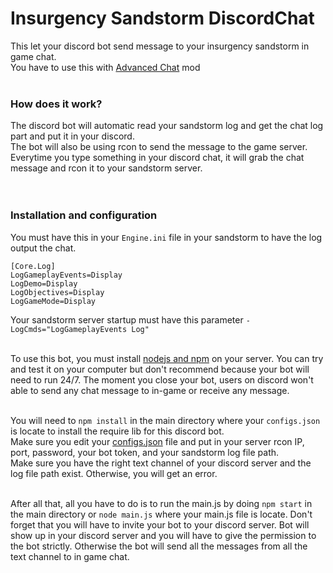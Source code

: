 # Insurgency Sandstorm DiscordChat
This let your discord bot send message to your insurgency sandstorm in game chat.<br>
You have to use this with [Advanced Chat](https://insurgencysandstorm.mod.io/advanced-chat) mod<br><br>

### How does it work?

The discord bot will automatic read your sandstorm log and get the chat log part and put it in your discord.<br>
The bot will also be using rcon to send the message to the game server. Everytime you type something in your discord chat, it will grab the chat message and rcon it to your sandstorm server.<br><br><br>



### Installation and configuration

You must have this in your `Engine.ini` file in your sandstorm to have the log output the chat.

```
[Core.Log]
LogGameplayEvents=Display
LogDemo=Display
LogObjectives=Display
LogGameMode=Display
```

Your sandstorm server startup must have this parameter `-LogCmds="LogGameplayEvents Log"`<br><br>

To use this bot, you must install [nodejs and npm](https://nodejs.org/en/download/) on your server. You can try and test it on your computer but don't recommend because your bot will need to run 24/7. The moment you close your bot, users on discord won't able to send any chat message to in-game or receive any message.<br><br>

You will need to `npm install` in the main directory where your `configs.json` is locate to install the require lib for this discord bot.<br>
Make sure you edit your [configs.json](https://github.com/zWolfi/INS_Sandstorm_DiscordChat/blob/master/configs.json) file and put in your server rcon IP, port, password, your bot token, and your sandstorm log file path.<br>
Make sure you have the right text channel of your discord server and the log file path exist. Otherwise, you will get an error.<br><br>

After all that, all you have to do is to run the main.js by doing `npm start` in the main directory or `node main.js` where your main.js file is locate. Don't forget that you will have to invite your bot to your discord server. Bot will show up in your discord server and you will have to give the permission to the bot strictly. Otherwise the bot will send all the messages from all the text channel to in game chat.
